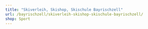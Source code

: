 ```yaml
---
title: "Skiverleih, Skishop, Skischule Bayrischzell"
url: /bayrischzell/skiverleih-skishop-skischule-bayrischzell/
shop: Sport
---
```

